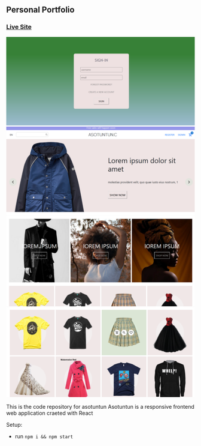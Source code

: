 ## Personal Portfolio

### [Live Site]()

![Portfolio Website](/client/public/login.png)
![Portfolio Website](/client/public/ecomHom.png)
![Portfolio Website](/client/public/section.png)
![Portfolio Website](/client/public/product.png)

This is the code repository for asotuntun 
Asotuntun is a responsive frontend web application  craeted with React 

Setup:
- run ```npm i && npm start```
